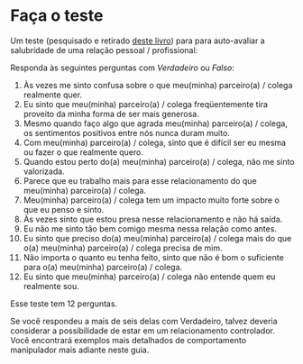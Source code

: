 # Faça o teste

Um teste \(pesquisado e retirado [deste livro](https://www.amazon.co.uk/Whos-Pulling-Your-Strings-Manipulation/dp/0071446729)\) para para auto-avaliar a salubridade de uma relação pessoal / profissional:

Responda às seguintes perguntas com _Verdadeiro_ ou _Falso:_

1. Às vezes me sinto confusa sobre o que meu\(minha\) parceiro\(a\) / colega realmente quer.
2. Eu sinto que meu\(minha\) parceiro\(a\) / colega freqüentemente tira proveito da minha forma de ser mais generosa. 
3. Mesmo quando faço algo que agrada meu\(minha\) parceiro\(a\) / colega, os sentimentos positivos entre nós nunca duram muito. 
4. Com meu\(minha\) parceiro\(a\) / colega, sinto que é difícil ser eu mesma ou fazer o que realmente quero. 
5. Quando estou perto do\(a\) meu\(minha\) parceiro\(a\) / colega, não me sinto valorizada. 
6. Parece que eu trabalho mais para esse relacionamento do que meu\(minha\) parceiro\(a\) / colega. 
7. Meu\(minha\) parceiro\(a\) / colega tem um impacto muito forte sobre o que eu penso e sinto. 
8. Às vezes sinto que estou presa nesse relacionamento e não há saída. 
9. Eu não me sinto tão bem comigo mesma nessa relação como antes. 
10. Eu sinto que preciso do\(a\) meu\(minha\) parceiro\(a\) / colega mais do que o\(a\) meu\(minha\) parceiro\(a\) / colega precisa de mim. 
11. Não importa o quanto eu tenha feito, sinto que não é bom o suficiente para o\(a\) meu\(minha\) parceiro\(a\) / colega. 
12. Eu sinto que meu\(minha\) parceiro\(a\) / colega não entende quem eu realmente sou.

Esse teste tem 12 perguntas. 

Se você respondeu a mais de seis delas com Verdadeiro, talvez deveria considerar a possibilidade de estar em um relacionamento controlador. Você encontrará exemplos mais detalhados de comportamento manipulador mais adiante neste guia.


